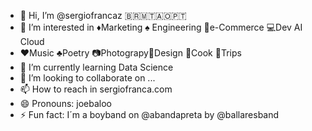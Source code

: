 - 👋 Hi, I’m @sergiofrancaz 🇧🇷🇲🇹🇦🇴🇵🇹
- 👀 I’m interested in ♦️Marketing ♠️ Engineering 🛒e-Commerce 💻Dev AI Cloud
- ♥️Music ♣️Poetry 📷Photograpy🍷Design 🔪Cook
🐾Trips
- 🌱 I’m currently learning Data Science
- 💞️ I’m looking to collaborate on ...
- 📫 How to reach in sergiofranca.com
- 😄 Pronouns: joebaloo
- ⚡ Fun fact: I´m a boyband on @abandapreta by @ballaresband 
<!---
sergiofrancaz/sergiofrancaz is a ✨ special ✨ repository because its `README.md` (this file) appears on your GitHub profile.
You can click the Preview link to take a look at your changes.
--->
